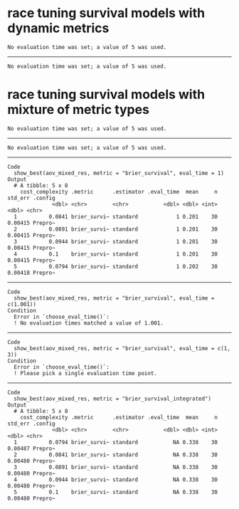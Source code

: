 # race tuning survival models with dynamic metrics

    No evaluation time was set; a value of 5 was used.

---

    No evaluation time was set; a value of 5 was used.

# race tuning survival models with mixture of metric types

    No evaluation time was set; a value of 5 was used.

---

    No evaluation time was set; a value of 5 was used.

---

    Code
      show_best(aov_mixed_res, metric = "brier_survival", eval_time = 1)
    Output
      # A tibble: 5 x 8
        cost_complexity .metric      .estimator .eval_time  mean     n std_err .config
                  <dbl> <chr>        <chr>           <dbl> <dbl> <int>   <dbl> <chr>  
      1          0.0841 brier_survi~ standard            1 0.201    30 0.00415 Prepro~
      2          0.0891 brier_survi~ standard            1 0.201    30 0.00415 Prepro~
      3          0.0944 brier_survi~ standard            1 0.201    30 0.00415 Prepro~
      4          0.1    brier_survi~ standard            1 0.201    30 0.00415 Prepro~
      5          0.0794 brier_survi~ standard            1 0.202    30 0.00418 Prepro~

---

    Code
      show_best(aov_mixed_res, metric = "brier_survival", eval_time = c(1.001))
    Condition
      Error in `choose_eval_time()`:
      ! No evaluation times matched a value of 1.001.

---

    Code
      show_best(aov_mixed_res, metric = "brier_survival", eval_time = c(1, 3))
    Condition
      Error in `choose_eval_time()`:
      ! Please pick a single evaluation time point.

---

    Code
      show_best(aov_mixed_res, metric = "brier_survival_integrated")
    Output
      # A tibble: 5 x 8
        cost_complexity .metric      .estimator .eval_time  mean     n std_err .config
                  <dbl> <chr>        <chr>           <dbl> <dbl> <int>   <dbl> <chr>  
      1          0.0794 brier_survi~ standard           NA 0.338    30 0.00487 Prepro~
      2          0.0841 brier_survi~ standard           NA 0.338    30 0.00480 Prepro~
      3          0.0891 brier_survi~ standard           NA 0.338    30 0.00480 Prepro~
      4          0.0944 brier_survi~ standard           NA 0.338    30 0.00480 Prepro~
      5          0.1    brier_survi~ standard           NA 0.338    30 0.00480 Prepro~

